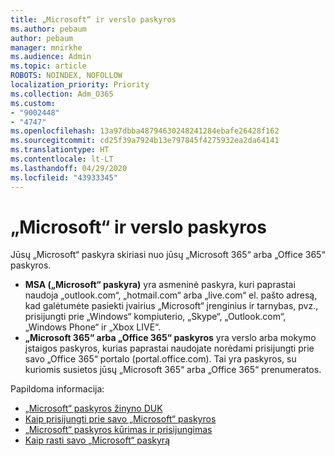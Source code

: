 ```yaml
---
title: „Microsoft“ ir verslo paskyros
ms.author: pebaum
author: pebaum
manager: mnirkhe
ms.audience: Admin
ms.topic: article
ROBOTS: NOINDEX, NOFOLLOW
localization_priority: Priority
ms.collection: Adm_O365
ms.custom:
- "9002448"
- "4747"
ms.openlocfilehash: 13a97dbba48794630248241284ebafe26428f162
ms.sourcegitcommit: cd25f39a7924b13e797845f4275932ea2da64141
ms.translationtype: HT
ms.contentlocale: lt-LT
ms.lasthandoff: 04/29/2020
ms.locfileid: "43933345"
---
```

# <a name="microsoft-and-business-accounts"></a>„Microsoft“ ir verslo paskyros

Jūsų „Microsoft“ paskyra skiriasi nuo jūsų „Microsoft 365“ arba „Office 365“ paskyros.

- **MSA („Microsoft“ paskyra)** yra asmeninė paskyra, kuri paprastai naudoja „outlook.com“, „hotmail.com“ arba „live.com“ el. pašto adresą, kad galėtumėte pasiekti įvairius „Microsoft“ įrenginius ir tarnybas, pvz., prisijungti prie „Windows“ kompiuterio, „Skype“, „Outlook.com“, „Windows Phone“ ir „Xbox LIVE“.
- **„Microsoft 365“ arba „Office 365“ paskyros** yra verslo arba mokymo įstaigos paskyros, kurias paprastai naudojate norėdami prisijungti prie savo „Office 365“ portalo (portal.office.com). Tai yra paskyros, su kuriomis susietos jūsų „Microsoft 365“ arba „Office 365“ prenumeratos.

Papildoma informacija:

- [„Microsoft“ paskyros žinyno DUK](https://support.microsoft.com/hub/4294457/microsoft-account-help) 
- [Kaip prisijungti prie savo „Microsoft“ paskyros](https://support.microsoft.com/help/4028195/microsoft-account-how-to-sign-in)
- [„Microsoft“ paskyros kūrimas ir prisijungimas](https://account.microsoft.com/account)
- [Kaip rasti savo „Microsoft“ paskyrą](https://support.microsoft.com/help/13811/microsoft-account-how-to-find)
